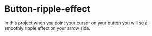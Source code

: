 # Button-ripple-effect
In this project when you point your cursor on your button you will se a smoothly ripple effect on your arrow side.
